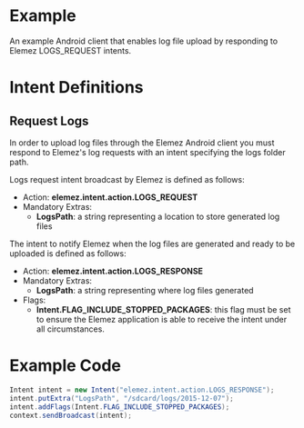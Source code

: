 #  Example
An example Android client that enables log file upload by responding to Elemez LOGS_REQUEST intents. 

# Intent Definitions
## Request Logs
In order to upload log files through the Elemez Android client you must respond to Elemez's log requests with an intent specifying the logs folder path.

Logs request intent broadcast by Elemez is defined as follows:

* Action: **elemez.intent.action.LOGS_REQUEST**
* Mandatory Extras:
  * **LogsPath**: a string representing a location to store generated log files

The intent to notify Elemez when the log files are generated and ready to be uploaded is defined as follows:

* Action: **elemez.intent.action.LOGS_RESPONSE**
* Mandatory Extras:
  * **LogsPath**: a string representing where log files generated
* Flags:
  * **Intent.FLAG_INCLUDE_STOPPED_PACKAGES**: this flag must be set to ensure the Elemez application is able to receive the intent under all circumstances.

# Example Code
``` java
Intent intent = new Intent("elemez.intent.action.LOGS_RESPONSE");
intent.putExtra("LogsPath", "/sdcard/logs/2015-12-07");
intent.addFlags(Intent.FLAG_INCLUDE_STOPPED_PACKAGES);
context.sendBroadcast(intent);
```        
